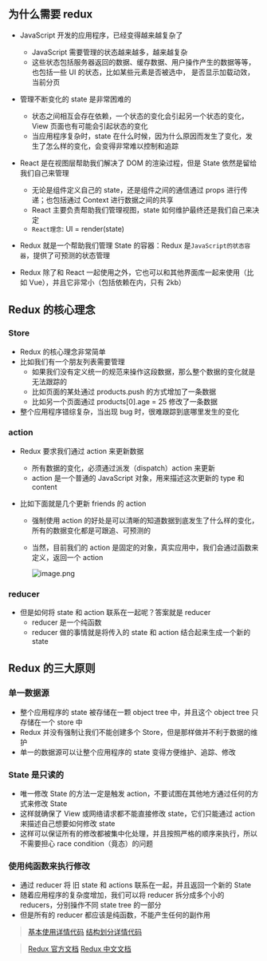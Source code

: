 ## 为什么需要 redux

- JavaScript 开发的应用程序，已经变得越来越复杂了

  - JavaScript 需要管理的状态越来越多，越来越复杂
  - 这些状态包括服务器返回的数据、缓存数据、用户操作产生的数据等等，也包括一些 UI 的状态，比如某些元素是否被选中，
    是否显示加载动效，当前分页

- 管理不断变化的 state 是非常困难的
  - 状态之间相互会存在依赖，一个状态的变化会引起另一个状态的变化，View 页面也有可能会引起状态的变化
  - 当应用程序复杂时，state 在什么时候，因为什么原因而发生了变化，发生了怎么样的变化，会变得非常难以控制和追踪
- React 是在视图层帮助我们解决了 DOM 的渲染过程，但是 State 依然是留给我们自己来管理
  - 无论是组件定义自己的 state，还是组件之间的通信通过 props 进行传递；也包括通过 Context 进行数据之间的共享
  - React 主要负责帮助我们管理视图，state 如何维护最终还是我们自己来决定
  - `React理念`: UI = render(state)
- Redux 就是一个帮助我们管理 State 的容器：Redux 是`JavaScript的状态容器`，提供了可预测的状态管理
- Redux 除了和 React 一起使用之外，它也可以和其他界面库一起来使用（比如 Vue），并且它非常小（包括依赖在内，只有 2kb）

## Redux 的核心理念

### Store

- Redux 的核心理念非常简单
- 比如我们有一个朋友列表需要管理
  - 如果我们没有定义统一的规范来操作这段数据，那么整个数据的变化就是无法跟踪的
  - 比如页面的某处通过 products.push 的方式增加了一条数据
  - 比如另一个页面通过 products[0].age = 25 修改了一条数据
- 整个应用程序错综复杂，当出现 bug 时，很难跟踪到底哪里发生的变化

### action

- Redux 要求我们通过 action 来更新数据
  - 所有数据的变化，必须通过派发（dispatch）action 来更新
  - action 是一个普通的 JavaScript 对象，用来描述这次更新的 type 和 content
- 比如下面就是几个更新 friends 的 action

  - 强制使用 action 的好处是可以清晰的知道数据到底发生了什么样的变化，所有的数据变化都是可跟追、可预测的
  - 当然，目前我们的 action 是固定的对象，真实应用中，我们会通过函数来定义，返回一个 action

    ![image.png](https://p1-juejin.byteimg.com/tos-cn-i-k3u1fbpfcp/d60a3dbf1cbe41b29a2594287a4ce8d7~tplv-k3u1fbpfcp-watermark.image)

### reducer

- 但是如何将 state 和 action 联系在一起呢？答案就是 reducer
  - reducer 是一个纯函数
  - reducer 做的事情就是将传入的 state 和 action 结合起来生成一个新的 state

## Redux 的三大原则

### 单一数据源

- 整个应用程序的 state 被存储在一颗 object tree 中，并且这个 object tree 只存储在一个 store 中
- Redux 并没有强制让我们不能创建多个 Store，但是那样做并不利于数据的维护
- 单一的数据源可以让整个应用程序的 state 变得方便维护、追踪、修改

### State 是只读的

- 唯一修改 State 的方法一定是触发 action，不要试图在其他地方通过任何的方式来修改 State
- 这样就确保了 View 或网络请求都不能直接修改 state，它们只能通过 action 来描述自己想要如何修改 state
- 这样可以保证所有的修改都被集中化处理，并且按照严格的顺序来执行，所以不需要担心 race condition（竟态）的问题

### 使用纯函数来执行修改

- 通过 reducer 将 旧 state 和 actions 联系在一起，并且返回一个新的 State
- 随着应用程序的复杂度增加，我们可以将 reducer 拆分成多个小的 reducers，分别操作不同 state tree 的一部分
- 但是所有的 reducer 都应该是纯函数，不能产生任何的副作用

> [基本使用详情代码](./index.js) [结构划分详情代码](./correct.js)

> [Redux 官方文档](https://redux.js.org/) [Redux 中文文档](http://cn.redux.js.org/)
